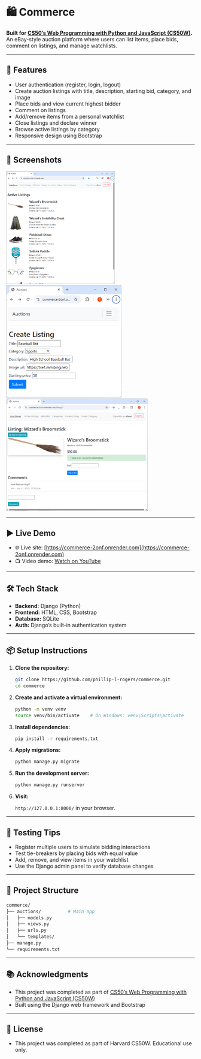 # 🛍️ Commerce

**Built for [CS50’s Web Programming with Python and JavaScript (CS50W)](https://cs50.harvard.edu/web/).**  
An eBay-style auction platform where users can list items, place bids, comment on listings, and manage watchlists.

---

## 🚀 Features

- User authentication (register, login, logout)
- Create auction listings with title, description, starting bid, category, and image
- Place bids and view current highest bidder
- Comment on listings
- Add/remove items from a personal watchlist
- Close listings and declare winner
- Browse active listings by category
- Responsive design using Bootstrap

---

## 📸 Screenshots

<p float="left">
  <img src="screenshots/home.png" height="300"/>
  <img src="screenshots/create.png" height="300"/>
  <img src="screenshots/listing.png" height="300"/>
</p>

---

## ▶️ Live Demo

- 🌐 Live site: [https://commerce-2onf.onrender.com](https://commerce-2onf.onrender.com)
- 📺 Video demo: [Watch on YouTube](https://youtu.be/4660HxMfK10)

---

## 🛠️ Tech Stack

- **Backend:** Django (Python)
- **Frontend:** HTML, CSS, Bootstrap
- **Database:** SQLite
- **Auth:** Django’s built-in authentication system

---

## 📦 Setup Instructions

1. **Clone the repository:**

   ```bash
   git clone https://github.com/phillip-l-rogers/commerce.git
   cd commerce
   ```
   
2. **Create and activate a virtual environment:**

   ```bash
   python -m venv venv
   source venv/bin/activate    # On Windows: venv\Scripts\activate
   ```

3. **Install dependencies:**

   ```bash
   pip install -r requirements.txt
   ```

4. **Apply migrations:**

   ```bash
   python manage.py migrate
   ```

5. **Run the development server:**

   ```bash
   python manage.py runserver
   ```
   
6. **Visit:**

   `http://127.0.0.1:8000/` in your browser.
   
---

## 🧪 Testing Tips

- Register multiple users to simulate bidding interactions
- Test tie-breakers by placing bids with equal value
- Add, remove, and view items in your watchlist
- Use the Django admin panel to verify database changes

---

## 📁 Project Structure

```bash
commerce/
├── auctions/          # Main app
│   ├── models.py
│   ├── views.py
│   ├── urls.py
│   └── templates/
├── manage.py
└── requirements.txt
```

---

## 📚 Acknowledgments

- This project was completed as part of [CS50’s Web Programming with Python and JavaScript (CS50W)](https://cs50.harvard.edu/web/)
- Built using the Django web framework and Bootstrap

---

## 📜 License

- This project was completed as part of Harvard CS50W. Educational use only.
